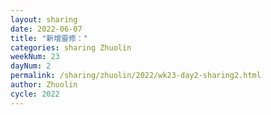```yaml
---
layout: sharing
date: 2022-06-07
title: "新增靈修："
categories: sharing Zhuolin
weekNum: 23
dayNum: 2
permalink: /sharing/zhuolin/2022/wk23-day2-sharing2.html
author: Zhuolin
cycle: 2022
---  
```

